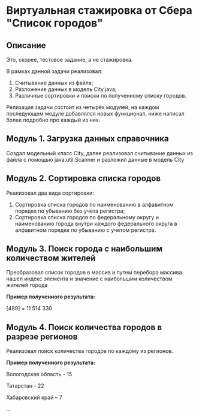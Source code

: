 # Виртуальная стажировка от Сбера "Список городов"

## Описание

Это, скорее, тестовое задание, а не стажировка.

В рамках данной задачи реализовал:
1. Считывание данных из файла;
2. Разложение данных в модель City.java;
3. Различные сортировки и поиски по полученному списку городов.

Релизация задачи состоит из четырёх модулей,
на каждом последующем модуле добавлялся новых функционал,
ниже написал более подробно про каждый из них.

## Модуль 1. Загрузка данных справочника

Создал модельный класс City, 
далее реализовал считывание данных из файла с помощью java.util.Scanner
и разложил данные в модель City

## Модуль 2. Сортировка списка городов

Реализовал два вида сортировки:
1. Сортировка списка городов по наименованию в алфавитном порядке по убыванию без учета регистра;
2. Сортировка списка городов по федеральному округу и наименованию города внутри каждого федерального округа в алфавитном порядке по убыванию с учетом регистра.

## Модуль 3. Поиск города с наибольшим количеством жителей

Преобразовал список городов в массив и путем перебора массива
нашел индекс элемента и значение с наибольшим количеством жителей города

**Пример полученного результата:**

[489] = 11 514 330

## Модуль 4. Поиск количества городов в разрезе регионов

Реализовал поиск количества городов по каждому из регионов.

**Пример полученного результата:**

Вологодская область - 15

Татарстан - 22

Хабаровский край – 7

…